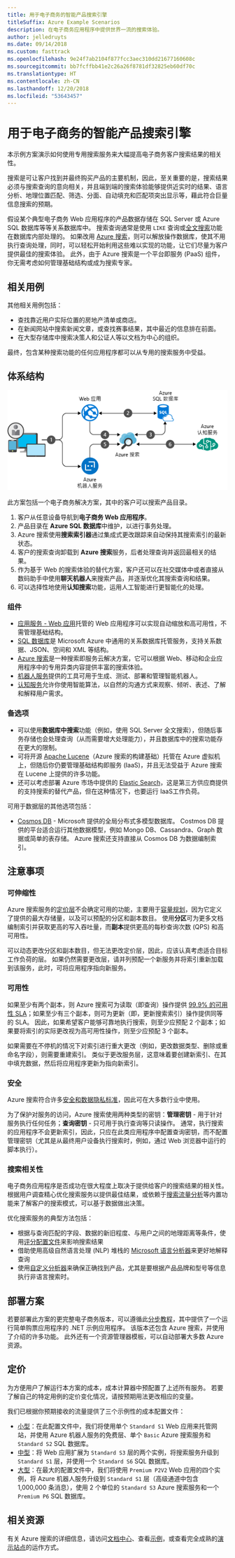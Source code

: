 ```yaml
---
title: 用于电子商务的智能产品搜索引擎
titleSuffix: Azure Example Scenarios
description: 在电子商务应用程序中提供世界一流的搜索体验。
author: jelledruyts
ms.date: 09/14/2018
ms.custom: fasttrack
ms.openlocfilehash: 9e24f7ab2104f877fcc3aec310dd21677160608c
ms.sourcegitcommit: bb7fcffbb41e2c26a26f8781df32825eb60df70c
ms.translationtype: HT
ms.contentlocale: zh-CN
ms.lasthandoff: 12/20/2018
ms.locfileid: "53643457"
---
```

# <a name="intelligent-product-search-engine-for-e-commerce"></a>用于电子商务的智能产品搜索引擎

本示例方案演示如何使用专用搜索服务来大幅提高电子商务客户搜索结果的相关性。

搜索是可让客户找到并最终购买产品的主要机制，因此，至关重要的是，搜索结果必须与搜索查询的意向相关，并且端到端的搜索体验能够提供近实时的结果、语言分析、地理位置匹配、筛选、分面、自动填充和匹配项突出显示等，藉此符合巨量信息搜索的预期。

假设某个典型电子商务 Web 应用程序的产品数据存储在 SQL Server 或 Azure SQL 数据库等等关系数据库中。 搜索查询通常是使用 `LIKE` 查询或[全文搜索][docs-sql-fts]功能在数据库内部处理的。 如果改用 [Azure 搜索][docs-search]，则可以解放操作数据库，使其不用执行查询处理，同时，可以轻松开始利用这些难以实现的功能，让它们尽量为客户提供最佳的搜索体验。 此外，由于 Azure 搜索是一个平台即服务 (PaaS) 组件，你无需考虑如何管理基础结构或成为搜索专家。

## <a name="relevant-use-cases"></a>相关用例

其他相关用例包括：

- 查找靠近用户实际位置的房地产清单或商店。
- 在新闻网站中搜索新闻文章，或查找赛事结果，其中最近的信息排在前面。
- 在大型存储库中搜索决策人和公证人等以文档为中心的组织。

最终，包含某种搜索功能的任何应用程序都可以从专用的搜索服务中受益。

## <a name="architecture"></a>体系结构

![电子商务智能产品搜索引擎中涉及的 Azure 组件的体系结构概况][architecture]

此方案包括一个电子商务解决方案，其中的客户可以搜索产品目录。

1. 客户从任意设备导航到**电子商务 Web 应用程序**。
2. 产品目录在 **Azure SQL 数据库**中维护，以进行事务处理。
3. Azure 搜索使用**搜索索引器**通过集成式更改跟踪来自动保持其搜索索引的最新状态。
4. 客户的搜索查询卸载到 **Azure 搜索**服务，后者处理查询并返回最相关的结果。
5. 作为基于 Web 的搜索体验的替代方案，客户还可以在社交媒体中或者直接从数码助手中使用**聊天机器人**来搜索产品，并逐渐优化其搜索查询和结果。
6. 可以选择性地使用**认知搜索**功能，运用人工智能进行更智能化的处理。

### <a name="components"></a>组件

- [应用服务 - Web 应用][docs-webapps]托管的 Web 应用程序可以实现自动缩放和高可用性，不需管理基础结构。
- [SQL 数据库][docs-sql-database]是 Microsoft Azure 中通用的关系数据库托管服务，支持关系数据、JSON、空间和 XML 等结构。
- [Azure 搜索][docs-search]是一种搜索即服务云解决方案，它可以根据 Web、移动和企业应用程序中的专用异类内容提供丰富的搜索体验。
- [机器人服务][docs-botservice]提供的工具可用于生成、测试、部署和管理智能机器人。
- [认知服务][docs-cognitive]允许你使用智能算法，以自然的沟通方式来观察、倾听、表述、了解和解释用户需求。

### <a name="alternatives"></a>备选项

- 可以使用**数据库中搜索**功能（例如，使用 SQL Server 全文搜索），但随后事务存储也会处理查询（从而需要增大处理能力），并且数据库中的搜索功能存在更大的限制。
- 可将开源 [Apache Lucene][apache-lucene]（Azure 搜索的构建基础）托管在 Azure 虚拟机上，但随后你仍要管理基础结构即服务 (IaaS)，并且无法受益于 Azure 搜索在 Lucene 上提供的许多功能。
- 还可以考虑部署 Azure 市场中提供的 [Elastic Search][elastic-marketplace]，这是第三方供应商提供的支持搜索的替代产品，但在这种情况下，也要运行 IaaS工作负荷。

可用于数据层的其他选项包括：

- [Cosmos DB](/azure/cosmos-db/introduction) - Microsoft 提供的全局分布式多模型数据库。 Costmos DB 提供的平台适合运行其他数据模型，例如 Mongo DB、Cassandra、Graph 数据或简单的表存储。 Azure 搜索还支持直接从 Cosmos DB 为数据编制索引。

## <a name="considerations"></a>注意事项

### <a name="scalability"></a>可伸缩性

Azure 搜索服务的[定价层][search-tier]不会确定可用的功能，主要用于[容量规划][search-capacity]，因为它定义了提供的最大存储量，以及可以预配的分区和副本数目。 使用**分区**可为更多文档编制索引并获取更高的写入吞吐量，而**副本**提供更高的每秒查询次数 (QPS) 和高可用性。

可以动态更改分区和副本数目，但无法更改定价层，因此，应该认真考虑适合目标工作负荷的层。 如果仍然需要更改层，请并列预配一个新服务并将索引重新加载到该服务，此时，可将应用程序指向新服务。

### <a name="availability"></a>可用性

如果至少有两个副本，则 Azure 搜索可为读取（即查询）操作提供 [99.9% 的可用性 SLA][search-sla]；如果至少有三个副本，则可为更新（即，更新搜索索引）操作提供同等的 SLA。 因此，如果希望客户能够可靠地执行搜索，则至少应预配 2 个副本；如果要将索引的实际更改视为高可用性操作，则至少应预配 3 个副本。

如果需要在不停机的情况下对索引进行重大更改（例如，更改数据类型、删除或重命名字段），则需要重建索引。 类似于更改服务层，这意味着要创建新索引、在其中填充数据，然后将应用程序更新为指向新索引。

### <a name="security"></a>安全

Azure 搜索符合许多[安全和数据隐私标准][search-security]，因此可在大多数行业中使用。

为了保护对服务的访问，Azure 搜索使用两种类型的密钥：**管理密钥** - 用于针对服务执行任何任务；**查询密钥** - 只可用于执行查询等只读操作。 通常，执行搜索的应用程序不会更新索引，因此，只应在此类应用程序中配置查询密钥，而不配置管理密钥（尤其是从最终用户设备执行搜索时，例如，通过 Web 浏览器中运行的脚本执行）。

### <a name="search-relevance"></a>搜索相关性

电子商务应用程序是否成功在很大程度上取决于提供给客户的搜索结果的相关性。 根据用户调查精心优化搜索服务以提供最佳结果，或依赖于[搜索流量分析][search-analysis]等内置功能来了解客户的搜索模式，可以基于数据做出决策。

优化搜索服务的典型方法包括：

- 根据与查询匹配的字段、数据的新旧程度、与用户之间的地理距离等条件，使用[评分配置文件][search-scoring]来影响搜索结果
- 借助使用高级自然语言处理 (NLP) 堆栈的 [Microsoft 语言分析器][search-languages]来更好地解释查询
- 使用[自定义分析器][search-analyzers]来确保正确找到产品，尤其是要根据产品品牌和型号等信息执行非语言搜索时。

## <a name="deploy-the-scenario"></a>部署方案

若要部署此方案的更完整电子商务版本，可以遵循此[分步教程][end-to-end-walkthrough]，其中提供了一个运行简单购票应用程序的 .NET 示例应用程序。 该版本还包含 Azure 搜索，并使用了介绍的许多功能。 此外还有一个资源管理器模板，可以自动部署大多数 Azure 资源。

## <a name="pricing"></a>定价

为方便用户了解运行本方案的成本，成本计算器中预配置了上述所有服务。 若要了解自己的特定用例的定价变化情况，请按预期用法更改相应的变量。

我们已根据你预期接收的流量提供了三个示例性的成本配置文件：

- [小型][small-pricing]：在此配置文件中，我们将使用单个 `Standard S1` Web 应用来托管网站，并使用 Azure 机器人服务的免费层、单个 `Basic` Azure 搜索服务和 `Standard S2` SQL 数据库。
- [中型][medium-pricing]：将 Web 应用扩展为 `Standard S3` 层的两个实例，将搜索服务升级到 `Standard S1` 层，并使用一个 `Standard S6` SQL 数据库。
- [大型][large-pricing]：在最大的配置文件中，我们将使用 `Premium P2V2` Web 应用的四个实例，将 Azure 机器人服务升级到 `Standard S1` 层（高级通道中包含 1,000,000 条消息），使用 2 个单位的 `Standard S3` Azure 搜索服务和一个 `Premium P6` SQL 数据库。

## <a name="related-resources"></a>相关资源

有关 Azure 搜索的详细信息，请访问[文档中心][docs-search]、查看[示例][search-samples]，或查看完全成熟的[演示站点][search-demo]的运作方式。

<!-- links -->
[architecture]: ./media/architecture-ecommerce-search.png
[docs-sql-fts]: /sql/relational-databases/search/query-with-full-text-search
[docs-search]: /azure/search/search-what-is-azure-search
[docs-sql-database]: /azure/sql-database/sql-database-technical-overview
[docs-webapps]: /azure/app-service/app-service-web-overview
[docs-botservice]: /azure/bot-service/
[docs-cognitive]: /azure/cognitive-services/
[apache-lucene]: https://lucene.apache.org/
[elastic-marketplace]: https://azuremarketplace.microsoft.com/marketplace/apps/elastic.elasticsearch
[end-to-end-walkthrough]: https://github.com/Azure/fta-customerfacingapps/tree/master/ecommerce/articles
[search-sla]: https://go.microsoft.com/fwlink/?LinkId=716855
[search-tier]: /azure/search/search-sku-tier
[search-capacity]: /azure/search/search-capacity-planning
[search-security]: /azure/search/search-security-overview
[search-analysis]: /azure/search/search-traffic-analytics
[search-languages]: /rest/api/searchservice/language-support
[search-analyzers]: /rest/api/searchservice/custom-analyzers-in-azure-search
[search-scoring]: /rest/api/searchservice/add-scoring-profiles-to-a-search-index
[search-samples]: https://azure.microsoft.com/resources/samples/?service=search&sort=0
[search-demo]: https://azjobsdemo.azurewebsites.net/
[small-pricing]: https://azure.com/e/db2672a55b6b4d768ef0060a8d9759bd
[medium-pricing]: https://azure.com/e/a5ad0706c9e74add811e83ef83766a1c
[large-pricing]: https://azure.com/e/57f95a898daa487795bd305599973ee6

